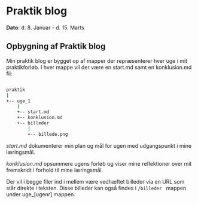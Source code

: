# Praktik blog

**Dato**: d. 8. Januar - d. 15. Marts


## Opbygning af Praktik blog

Min praktik blog er bygget op af mapper der repræsenterer hver uge i mit praktikforløb.
I hver mappe vil der være en start.md samt en konklusion.md fil: 

```sh

praktik
|
+-- uge_1
    |
    +-- start.md
    +-- konklusion.md
    +-- billeder
        |
        +-- billede.png

```

*start.md* dokumenterer min plan og mål for ugen med udgangspunkt i mine læringsmål.

*konklusion.md* opsummere ugens forløb og viser mine reflektioner over mit fremskridt i forhold til mine læringsmål.

Der vil i begge filer ind i mellem være vedhæftet billeder via en URL som står direkte i teksten.
Disse billeder kan også findes i ```/billeder ``` mappen under uge_[ugenr] mappen.
